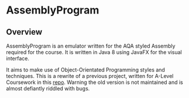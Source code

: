 # AssemblyProgram
## Overview
AssemblyProgram is an emulator written for the AQA styled Assembly required for the course.
It is written in Java 8 using JavaFX for the visual interface.

It aims to make use of Object-Orientated Programming styles and techniques. This is a rewrite of a previous project, written for A-Level Coursework in this [repo](https://www.google.com). Warning the old version is not maintained and is almost defiantly riddled with bugs.

